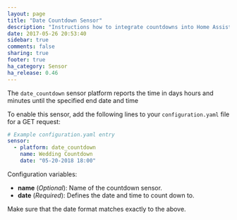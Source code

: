 ```yaml
---
layout: page
title: "Date Countdown Sensor"
description: "Instructions how to integrate countdowns into Home Assistant."
date: 2017-05-26 20:53:40
sidebar: true
comments: false
sharing: true
footer: true
ha_category: Sensor
ha_release: 0.46
---
```



The `date_countdown` sensor platform reports the time in days hours and minutes until the specified end date and time

To enable this sensor, add the following lines to your `configuration.yaml` file for a GET request:

```yaml
# Example configuration.yaml entry
sensor:
  - platform: date_countdown
    name: Wedding Countdown
    date: "05-20-2018 18:00"
```

Configuration variables:

- **name** (*Optional*): Name of the countdown sensor.
- **date** (*Required*): Defines the date and time to count down to.

<p class='note warning'>
Make sure that the date format matches exactly to the above.
</p>
